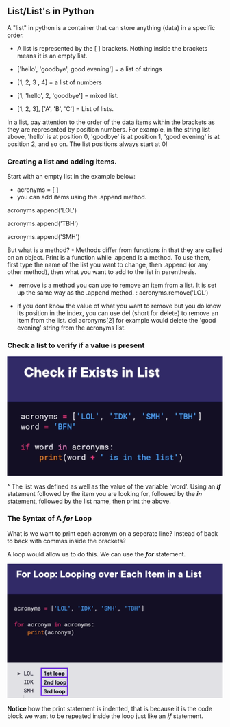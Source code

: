 ## List/List's in Python

A "list" in python is a container that can store anything (data) in a specific order.

- A list is represented by the [ ] brackets. Nothing inside the brackets means it is an empty list.

- ['hello', 'goodbye', good evening'] = a list of strings

- [1, 2, 3 , 4] = a list of numbers

- [1, 'hello', 2, 'goodbye'] = mixed list.

- [1, 2, 3], ['A', 'B', 'C'] = List of lists.

In a list, pay attention to the order of the data items within the brackets as they are represented by position numbers. For example, in the string list above, 'hello' is at position 0, 'goodbye' is at position 1, 'good evening' is at position 2, and so on. The list positions always start at 0!


### Creating a list and adding items.

Start with an empty list in the example below:

- acronyms = [ ]
- you can add items using the .append method.

acronyms.append('LOL')

acronyms.append('TBH')

acronyms.append('SMH')

But what is a method? - Methods differ from functions in that they are called on an object. Print is a function while .append is a method. To use them, first type the name of the list you want to change, then .append (or any other method), then what you want to add to the list in parenthesis.

- .remove is a method you can use to remove an item from a list. It is set up the same way as the .append method. : acronyms.remove('LOL')

- if you dont know the value of what you want to remove but you do know its position in the index, you can use del (short for delete) to remove an item from the list. del acronyms[2] for example would delete the 'good evening' string from the acronyms list.

### Check a list to verify if a value is present

![alt text](image-4.png)


^ The list was defined as well as the value of the variable 'word'. Using an ***if*** statement followed by the item you are looking for, followed by the ***in*** statement, followed by the list name, then print the above.


### The Syntax of A ***for*** Loop

What is we want to print each acronym on a seperate line? Instead of back to back with commas inside the brackets?

A loop would allow us to do this. We can use the ***for*** statement.

![alt text](image-5.png)

**Notice** how the print statement is indented, that is because it is the code block we want to be repeated inside the loop just like an ***if*** statement.